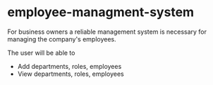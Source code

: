 # employee-managment-system

For business owners a reliable management system is necessary for managing the company's employees. 

The user will be able to 

* Add departments, roles, employees  
* View departments, roles, employees

